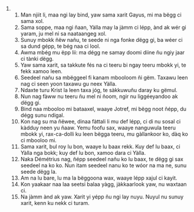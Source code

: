 <ol>
  <li>
    <ol>
      <li>Man njiit li, maa ngi lay bind, yaw sama xarit Gayus, mi ma bëgg ci sama xol.</li>
      <li>Sama soppe, maa ngi ñaan, Yàlla may la jàmm ci lépp, ànd ak wér gi yaram, ju mel ni sa naataangeg xol.</li>
      <li>Sunuy mbokk ñëw nañu, te seede ni nga fonke dëgg gi, ba wéer ci sa dund gépp, te bég naa ci lool.</li>
      <li>Awma mbég mu ëpp lii: ma dégg ne samay doomi diine ñu ngiy jaar ci tànki dëgg.</li>
      <li>Yaw sama xarit, sa takkute fés na ci teeru bi ngay teeru mbokk yi, te fekk xamoo leen.</li>
      <li>Seedeel nañu sa mbëggeel fi kanam mbooloom ñi gëm. Taxawu leen nag ci seen yoon taxawu gu neex Yàlla.</li>
      <li>Ndaxte turu Krist la leen taxa jóg, te sàkkuwuñu daray ku gëmul.</li>
      <li>Nun nag fàww nu teeru ñu mel ni ñoom, ngir nu liggéeyandoo ak dëgg gi.</li>
      <li>Bind naa mbooloo mi bataaxel, waaye Jotref, mi bëgg noot ñépp, du dégg sunu ndigal.</li>
      <li>Kon nag su ma ñëwee, dinaa fàttali li mu def lépp, ci di nu sosal ci kàdduy neen yu ñaaw. Yemu foofu sax, waaye nanguwula teeru mbokk yi, rax-ca-dolli ku leen bëgga teeru, mu gàllankoor ko, dàq ko ci mbooloo mi.</li>
      <li>Sama xarit, bul roy lu bon, waaye lu baax rekk. Kuy def lu baax, ci Yàlla nga bokk; kuy def lu bon, xamoo dara ci Yàlla.</li>
      <li>Naka Démétrius nag, ñépp seedeel nañu ko lu baax, te dëgg gi sax seedeel na ko ko. Nun itam seedeel nanu ko te wóor na ma ne, sunu seede dëgg la.</li>
      <li>Am na lu bare, lu ma la bëggoona wax, waaye lépp xajul ci kayit.</li>
      <li>Kon yaakaar naa laa seetsi balaa yàgg, jàkkaarlook yaw, nu waxtaan ci.</li>
      <li>Na jàmm ànd ak yaw. Xarit yi yépp ñu ngi lay nuyu. Nuyul nu sunuy xarit, kenn ku nekk ci turam.</li>
    </ol>
  </li>
</ol>